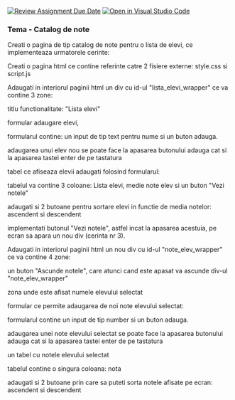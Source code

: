 [![Review Assignment Due Date](https://classroom.github.com/assets/deadline-readme-button-24ddc0f5d75046c5622901739e7c5dd533143b0c8e959d652212380cedb1ea36.svg)](https://classroom.github.com/a/IwsBsZRd)
[![Open in Visual Studio Code](https://classroom.github.com/assets/open-in-vscode-718a45dd9cf7e7f842a935f5ebbe5719a5e09af4491e668f4dbf3b35d5cca122.svg)](https://classroom.github.com/online_ide?assignment_repo_id=12573988&assignment_repo_type=AssignmentRepo)

### Tema - Catalog de note

Creati o pagina de tip catalog de note pentru o lista de elevi, ce implementeaza urmatorele cerinte:

Creati o pagina html ce contine referinte catre 2 fisiere externe: style.css si script.js

Adaugati in interiorul paginii html un div cu id-ul "lista_elevi_wrapper" ce va contine 3 zone:

titlu functionalitate: "Lista elevi"

formular adaugare elevi,

formularul contine: un input de tip text pentru nume si un buton adauga.

adaugarea unui elev nou se poate face la apasarea butonului adauga cat si la apasarea tastei enter de pe tastatura

tabel ce afiseaza elevii adaugati folosind formularul:

tabelul va contine 3 coloane: Lista elevi, medie note elev si un buton "Vezi notele"

adaugati si 2 butoane pentru sortare elevi in functie de media notelor: ascendent si descendent

implementati butonul "Vezi notele", astfel incat la apasarea acestuia, pe ecran sa apara un nou div (cerinta nr 3).

Adaugati in interiorul paginii html un nou div cu id-ul "note_elev_wrapper" ce va contine 4 zone:

un buton "Ascunde notele", care atunci cand este apasat va ascunde div-ul "note_elev_wrapper"

zona unde este afisat numele elevului selectat

formular ce permite adaugarea de noi note elevului selectat:

formularul contine un input de tip number si un buton adauga.

adaugarea unei note elevului selectat se poate face la apasarea butonului adauga cat si la apasarea tastei enter de pe tastatura

un tabel cu notele elevului selectat

tabelul contine o singura coloana: nota

adaugati si 2 butoane prin care sa puteti sorta notele afisate pe ecran: ascendent si descendent
